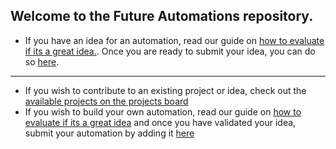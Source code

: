 ## Welcome to the Future Automations repository.
* If you have an idea for an automation, read our guide on [how to evaluate if its a great idea.](https://github.com/100Automations/Website/blob/master/_guides/self-evaluating-new-automation-idea.md). Once you are ready to submit your idea, you can do so [here](https://github.com/100Automations/futureautomations/issues/new?assignees=&labels=documentation%2C+review&template=-automation-proposal.md&title=%5BAutomation+Name%5D+Proposal).
***
* If you wish to contribute to an existing project or idea, check out the [available projects on the projects board](https://github.com/100Automations/futureautomations/projects/1#column-9876971)
* If you wish to build your own automation, read our guide on [how to evaluate if its a great idea](https://github.com/100Automations/Website/blob/master/_guides/self-evaluating-new-automation-idea.md) and once you have validated your idea, submit your automation by adding it [here](https://github.com/100Automations/futureautomations/issues/new?assignees=&labels=documentation%2C+review&template=-automation-proposal.md&title=%5BAutomation+Name%5D+Proposal)
